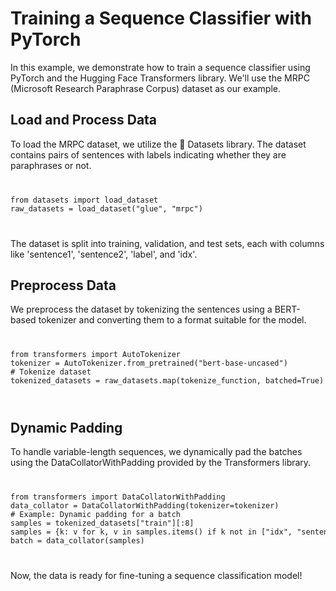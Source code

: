 <h1>Training a Sequence Classifier with PyTorch</h1>

<p>In this example, we demonstrate how to train a sequence classifier using PyTorch and the Hugging Face Transformers library. We'll use the MRPC (Microsoft Research Paraphrase Corpus) dataset as our example.</p>

<h2>Load and Process Data</h2>

<p>To load the MRPC dataset, we utilize the 🤗 Datasets library. The dataset contains pairs of sentences with labels indicating whether they are paraphrases or not.</p>

<code>
<pre>
from datasets import load_dataset
raw_datasets = load_dataset("glue", "mrpc")
</pre>
</code>

<p>The dataset is split into training, validation, and test sets, each with columns like 'sentence1', 'sentence2', 'label', and 'idx'.</p>

<h2>Preprocess Data</h2>

<p>We preprocess the dataset by tokenizing the sentences using a BERT-based tokenizer and converting them to a format suitable for the model.</p>

<code>
<pre>
from transformers import AutoTokenizer
tokenizer = AutoTokenizer.from_pretrained("bert-base-uncased")
# Tokenize dataset
tokenized_datasets = raw_datasets.map(tokenize_function, batched=True)
</pre>
</code>

<h2>Dynamic Padding</h2>

<p>To handle variable-length sequences, we dynamically pad the batches using the DataCollatorWithPadding provided by the Transformers library.</p>

<code>
<pre>
from transformers import DataCollatorWithPadding
data_collator = DataCollatorWithPadding(tokenizer=tokenizer)
# Example: Dynamic padding for a batch
samples = tokenized_datasets["train"][:8]
samples = {k: v for k, v in samples.items() if k not in ["idx", "sentence1", "sentence2"]}
batch = data_collator(samples)
</pre>
</code>

<p>Now, the data is ready for fine-tuning a sequence classification model!</p>
